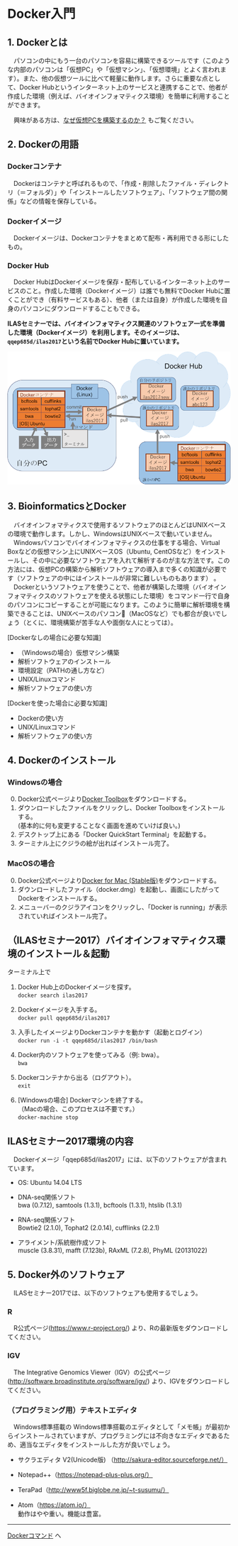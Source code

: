 # Docker入門

## 1. Dockerとは
　パソコンの中にもう一台のパソコンを容易に構築できるツールです（このような内部のパソコンは「仮想PC」や「仮想マシン」、「仮想環境」とよく言われます）。また、他の仮想ツールに比べて軽量に動作します。さらに重要な点として、Docker Hubというインターネット上のサービスと連携することで、他者が作成した環境（例えば、バイオインフォマティクス環境）を簡単に利用することができます。

　興味がある方は、[なぜ仮想PCを構築するのか？](./XX_Why_use_docker.md) もご覧ください。

## 2. Dockerの用語
### Dockerコンテナ
　Dockerはコンテナと呼ばれるもので、「作成・削除したファイル・ディレクトリ（＝フォルダ）」や「インストールしたソフトウェア」、「ソフトウェア間の関係」などの情報を保存している。

### Dockerイメージ
　Dockerイメージは、Dockerコンテナをまとめて配布・再利用できる形にしたもの。

### Docker Hub
　Docker HubはDockerイメージを保存・配布しているインターネット上のサービスのこと。作成した環境（Dockerイメージ）は誰でも無料でDocker Hubに置くことができ（有料サービスもある）、他者（または自身）が作成した環境を自身のパソコンにダウンロードすることもできる。

__ILASセミナーでは、バイオインフォマティクス関連のソフトウェア一式を準備した環境（Dockerイメージ）を利用します。そのイメージは、`qqep685d/ilas2017`という名前でDocker Hubに置いています。__

![Dockerイメージ図](../Images/docker1.png "Dockerイメージ図")

## 3. BioinformaticsとDocker
　バイオインフォマティクスで使用するソフトウェアのほとんどはUNIXベースの環境で動作します。しかし、WindowsはUNIXベースで動いていません。  
　Windowsパソコンでバイオインフォマティクスの仕事をする場合、Virtual Boxなどの仮想マシン上にUNIXベースOS（Ubuntu, CentOSなど）をインストールし、その中に必要なソフトウェアを入れて解析するのが主な方法です。この方法には、仮想PCの構築から解析ソフトウェアの導入まで多くの知識が必要です（ソフトウェアの中にはインストールが非常に難しいものもあります） 。  
　Dockerというソフトウェアを使うことで、他者が構築した環境（バイオインフォマティクスのソフトウェアを使える状態にした環境）をコマンド一行で自身のパソコンにコピーすることが可能になります。このように簡単に解析環境を構築できることは、UNIXベースのパソコン（MacOSなど）でも都合が良いでしょう（とくに、環境構築が苦手な人や面倒な人にとっては）。



[Dockerなしの場合に必要な知識]
- （Windowsの場合）仮想マシン構築
- 解析ソフトウェアのインストール
- 環境設定（PATHの通し方など）
- UNIX/Linuxコマンド
- 解析ソフトウェアの使い方

[Dockerを使った場合に必要な知識]
- Dockerの使い方
- UNIX/Linuxコマンド
- 解析ソフトウェアの使い方


## 4. Dockerのインストール
### Windowsの場合
0. Docker公式ページより[Docker Toolbox](https://www.docker.com/products/docker-toolbox "Docker Toolbox")をダウンロードする。
0. ダウンロードしたファイルをクリックし、Docker Toolboxをインストールする。  
(基本的に何も変更することなく画面を進めていけば良い。)
0. デスクトップ上にある「Docker QuickStart Terminal」を起動する。
0. ターミナル上にクジラの絵が出ればインストール完了。

### MacOSの場合
0. Docker公式ページより[Docker for Mac (Stable版)](https://store.docker.com/editions/community/docker-ce-desktop-mac "Docker for Mac")をダウンロードする。
0. ダウンロードしたファイル（docker.dmg）を起動し、画面にしたがってDockerをインストールする。
0. メニューバーのクジラアイコンをクリックし、「Docker is running」が表示されていればインストール完了。

## （ILASセミナー2017）バイオインフォマティクス環境のインストール＆起動
ターミナル上で
1. Docker Hub上のDockerイメージを探す。  
`docker search ilas2017`  

1. Dockerイメージを入手する。  
`docker pull qqep685d/ilas2017`

1. 入手したイメージよりDockerコンテナを動かす（起動とログイン）  
`docker run -i -t qqep685d/ilas2017 /bin/bash`

1. Docker内のソフトウェアを使ってみる（例: bwa）。  
`bwa`

1. Dockerコンテナから出る（ログアウト）。  
`exit`

1. [Windowsの場合] Dockerマシンを終了する。  
（Macの場合、このプロセスは不要です。）  
`docker-machine stop`  


## ILASセミナー2017環境の内容
　Dockerイメージ「qqep685d/ilas2017」には、以下のソフトウェアが含まれています。

- OS: Ubuntu 14.04 LTS  

- DNA-seq関係ソフト  
bwa (0.7.12), samtools (1.3.1), bcftools (1.3.1), htslib (1.3.1)

- RNA-seq関係ソフト  
Bowtie2 (2.1.0), Tophat2 (2.0.14), cufflinks (2.2.1)

- アライメント/系統樹作成ソフト  
muscle (3.8.31), mafft (7.123b), RAxML (7.2.8), PhyML (20131022)

## 5. Docker外のソフトウェア
　ILASセミナー2017では、以下のソフトウェアも使用するでしょう。
### R
　R公式ページ(https://www.r-project.org/) より、Rの最新版をダウンロードしてください。

### IGV
　The Integrative Genomics Viewer（IGV）の公式ページ(http://software.broadinstitute.org/software/igv/) より、IGVをダウンロードしてください。

### （プログラミング用）テキストエディタ
　Windows標準搭載の
Windows標準搭載のエディタとして「メモ帳」が最初からインストールされていますが、プログラミングには不向きなエディタであるため、適当なエディタをインストールした方が良いでしょう。
- サクラエディタ V2(Unicode版) （http://sakura-editor.sourceforge.net/）
- Notepad++（https://notepad-plus-plus.org/）
- TeraPad（http://www5f.biglobe.ne.jp/~t-susumu/）

- Atom（https://atom.io/）  
動作はやや重い。機能は豊富。

---

[Dockerコマンド](./01_Docker_Commands.md) へ
